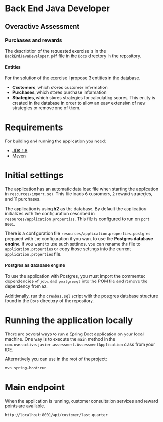 # Back End Java Developer 
## Overactive Assessment
### Purchases and rewards
The description of the requested exercise is in the `BackEndJavaDeveloper.pdf` file in the `Docs` directory in the repository.

#### Entities
For the solution of the exercise I propose 3 entities in the database.
- **Customers**, which stores customer information
- **Purchases**, which stores purchase information
- **Strategies**, which stores strategies for calculating scores. This entity is created in the database in order to allow an easy extension of new strategies or remove one of them.



# Requirements
For building and running the application you need:
* [JDK 1.8](https://www.oracle.com/java/technologies/javase/javase-jdk8-downloads.html)
* [Maven](https://maven.apache.org/)

# Initial settings
The application has an automatic data load file when starting the application in  `resources/import.sql`.
This file loads 6 customers, 2 reward strategies, and 11 purchases.

The application is using **h2** as the database. By default the application initializes with the configuration described in `resources/application.properties`. This file is configured to run on `port 8001`.

There is a configuration file `resources/application.properties.postgres` prepared with the configuration if you want to use the **Postgres database engine**. If you want to use such settings, you can rename the file to `application.properties` or copy those settings into the current `application.properties` file.

#### Postgres as database engine
To use the application with Postgres, you must import the commented dependencies of `jdbc` and `postgresql` into the POM file and remove the dependency from `h2`.

Additionally, run the `creabas.sql` script with the postgres database structure found in the `Docs` directory of the repository.

# Running the application locally
There are several ways to run a Spring Boot application on your local machine. One way is to execute the `main` method in the `com.overactive.javier.assessment.AssessmentApplication` class from your IDE.

Alternatively you can use in the root of the project:
```bash
mvn spring-boot:run
```

# Main endpoint
When the application is running, customer consultation services and reward points are available.

```bash
http://localhost:8001/api/customer/last-quarter
```